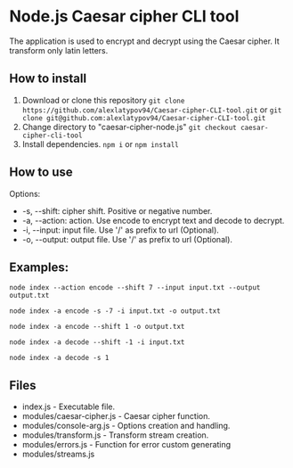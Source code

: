 # Node.js Caesar cipher CLI tool

The application is used to encrypt and decrypt using the Caesar cipher.
It transform only latin letters.

## How to install

1. Download or clone this repository `git clone https://github.com/alexlatypov94/Caesar-cipher-CLI-tool.git` or `git clone git@github.com:alexlatypov94/Caesar-cipher-CLI-tool.git`
2. Change directory to "caesar-cipher-node.js" `git checkout caesar-cipher-cli-tool`
3. Install dependencies. `npm i` or `npm install`

## How to use

Options:

- -s, --shift: cipher shift. Positive or negative number.
- -a, --action: action. Use encode to encrypt text and decode to decrypt.
- -i, --input: input file. Use '/' as prefix to url (Optional).
- -o, --output: output file. Use '/' as prefix to url (Optional).

## Examples:

`node index --action encode --shift 7 --input input.txt --output output.txt`

`node index -a encode -s -7 -i input.txt -o output.txt`

`node index -a encode --shift 1 -o output.txt`

`node index -a decode --shift -1 -i input.txt`

`node index -a decode -s 1`

## Files

- index.js - Executable file.
- modules/caesar-cipher.js - Caesar cipher function.
- modules/console-arg.js - Options creation and handling.
- modules/transform.js - Transform stream creation.
- modules/errors.js - Function for error custom generating
- modules/streams.js
